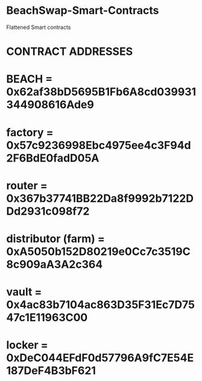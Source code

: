 # BeachSwap-Smart-Contracts
 Flattened Smart contracts

# CONTRACT ADDRESSES
# BEACH = 0x62af38bD5695B1Fb6A8cd039931344908616Ade9
# factory = 0x57c9236998Ebc4975ee4c3F94d2F6BdE0fadD05A
# router = 0x367b37741BB22Da8f9992b7122DDd2931c098f72
# distributor (farm) = 0xA5050b152D80219e0Cc7c3519C8c909aA3A2c364
# vault = 0x4ac83b7104ac863D35F31Ec7D7547c1E11963C00
# locker = 0xDeC044EFdF0d57796A9fC7E54E187DeF4B3bF621
